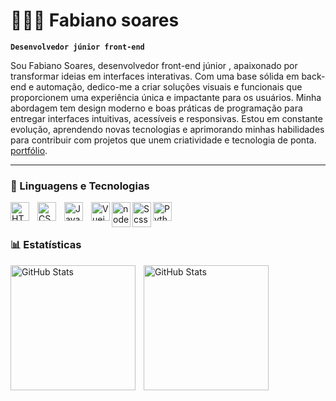 # 👩🏻‍💻 Fabiano soares

**`Desenvolvedor júnior front-end`**

Sou Fabiano Soares, desenvolvedor front-end júnior , apaixonado por transformar ideias em interfaces interativas. Com uma base sólida em back-end e automação, dedico-me a criar soluções visuais e funcionais que proporcionem uma experiência única e impactante para os usuários.
Minha abordagem tem design moderno e boas práticas de programação para entregar interfaces intuitivas, acessíveis e responsivas. Estou em constante evolução, aprendendo novas tecnologias e aprimorando minhas habilidades para contribuir com projetos que unem criatividade e tecnologia de ponta. [portfólio](https://www.fabianodeveloper.xyz/).

---

### 🤖 Linguagens e Tecnologias

<img 
    align="left" 
    alt="HTML"
    title="HTML" 
    width="30px" 
    style="padding-right: 10px;" 
    src="https://cdn.jsdelivr.net/gh/devicons/devicon@latest/icons/html5/html5-original.svg" 
/>
<img 
    align="left" 
    alt="CSS" 
    title="CSS"
    width="30px" 
    style="padding-right: 10px;" 
    src="https://cdn.jsdelivr.net/gh/devicons/devicon@latest/icons/css3/css3-original.svg" 
/>
<img 
    align="left" 
    alt="JavaScript" 
    title="JavaScript"
    width="30px" 
    style="padding-right: 10px;" 
    src="https://cdn.jsdelivr.net/gh/devicons/devicon@latest/icons/javascript/javascript-original.svg" 
/>

<img 
    align="left" 
    alt="Vuejs" 
    title="vuejs"
    width="30px" 
    src="https://cdn.jsdelivr.net/gh/devicons/devicon/icons/vuejs/vuejs-original.svg"
    />


<img 
    align="left" 
    alt="nodejs" 
    title="nodejs"
    width="30px" 
    src="https://cdn.jsdelivr.net/gh/devicons/devicon/icons/nodejs/nodejs-original.svg" width="40" height="40" alt="Node.js" 
/>

<img 
    align="left" 
    alt="Scss" 
    title="Scss"
    width="30px" 
    src="https://cdn.jsdelivr.net/gh/devicons/devicon/icons/sass/sass-original.svg" width="40" height="40" alt="SCSS" 
/>
    

<img 
    align="left" 
    alt="Python" 
    title="Python"
    width="30px" 
    style="padding-right: 10px;" 
    src="https://cdn.jsdelivr.net/gh/devicons/devicon@latest/icons/python/python-original.svg" 
/>

<br/>
<br/>

### 📊 Estatísticas

<p>
  <img 
    align="left" 
    alt="GitHub Stats" 
    height="200" 
    style="padding-right: 10px;" 
    src="https://github-readme-stats.vercel.app/api?username=FabianodevV&show_icons=true&theme=tokyonight&include_all_commits=true&locale=pt-br" 
  />

<img 
      align="left" 
      alt="GitHub Stats" 
      height="200" 
      src="https://github-readme-stats.vercel.app/api/top-langs/?username=FabianoDevV&theme=tokyonight&layout=compact&custom_title=Tecnologias&langs_count=9&cache_seconds=1800"
  />

</p>
